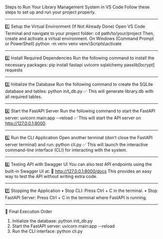 Steps to Run Your Library Management System in VS Code
Follow these steps to set up and run your project properly.
________________________________________
1️⃣ Setup the Virtual Environment (If Not Already Done)
Open VS Code Terminal and navigate to your project folder:
        cd path/to/your/project
Then, create and activate a virtual environment.
On Windows (Command Prompt or PowerShell)
        python -m venv venv
        venv\Scripts\activate
________________________________________
2️⃣ Install Required Dependencies
Run the following command to install the necessary packages:
        pip install fastapi uvicorn sqlalchemy passlib[bcrypt] requests
________________________________________
3️⃣ Initialize the Database
Run the following command to create the SQLite database and tables:
        python init_db.py
✅ This will generate library.db with all required tables.
________________________________________
4️⃣ Start the FastAPI Server
Run the following command to start the FastAPI server:
        uvicorn main:app --reload
✅ This will start the API server on http://127.0.0.1:8000.
________________________________________
5️⃣ Run the CLI Application
Open another terminal (don’t close the FastAPI server terminal) and run:
        python cli.py
✅ This will launch the interactive command-line interface (CLI) for interacting with the system.
________________________________________
6️⃣ Testing API with Swagger UI
You can also test API endpoints using the built-in Swagger UI at: 🔗 http://127.0.0.1:8000/docs
This provides an easy way to test the API without writing extra code.
________________________________________
7️⃣ Stopping the Application
•	Stop CLI: Press Ctrl + C in the terminal.
•	Stop FastAPI Server: Press Ctrl + C in the terminal where FastAPI is running.
________________________________________
🎯 Final Execution Order
1.	Initialize the database: python init_db.py
2.	Start the FastAPI server: uvicorn main:app --reload
3.	Run the CLI interface: python cli.py

